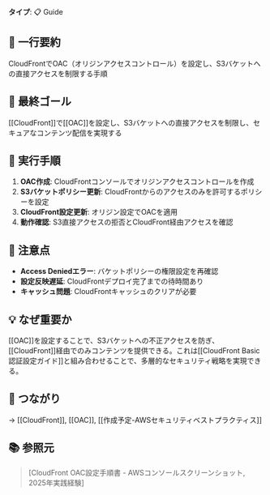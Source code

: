 **タイプ**: 📋 Guide

## 📝 一行要約
CloudFrontでOAC（オリジンアクセスコントロール）を設定し、S3バケットへの直接アクセスを制限する手順

## 🎯 最終ゴール
[[CloudFront]]で[[OAC]]を設定し、S3バケットへの直接アクセスを制限し、セキュアなコンテンツ配信を実現する

## 🔧 実行手順
1. **OAC作成**: CloudFrontコンソールでオリジンアクセスコントロールを作成
2. **S3バケットポリシー更新**: CloudFrontからのアクセスのみを許可するポリシーを設定
3. **CloudFront設定更新**: オリジン設定でOACを適用
4. **動作確認**: S3直接アクセスの拒否とCloudFront経由アクセスを確認

## 🔧 注意点
- **Access Deniedエラー**: バケットポリシーの権限設定を再確認
- **設定反映遅延**: CloudFrontデプロイ完了までの待時間あり
- **キャッシュ問題**: CloudFrontキャッシュのクリアが必要

## 💡 なぜ重要か
[[OAC]]を設定することで、S3バケットへの不正アクセスを防ぎ、[[CloudFront]]経由でのみコンテンツを提供できる。これは[[CloudFront Basic認証設定ガイド]]と組み合わせることで、多層的なセキュリティ戦略を実現できる。

## 🔗 つながり
→ [[CloudFront]], [[OAC]], [[作成予定-AWSセキュリティベストプラクティス]]

## 📚 参照元
> [CloudFront OAC設定手順書 - AWSコンソールスクリーンショット, 2025年実践経験]
